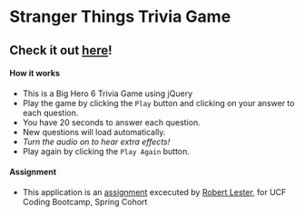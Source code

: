 # Stranger Things Trivia Game

## Check it out [here](https://strangetrivia.herokuapp.com/)!

#### How it works

* This is a Big Hero 6 Trivia Game using jQuery
* Play the game by clicking the `Play` button and clicking on your answer to each question.
* You have 20 seconds to answer each question.
* New questions will load automatically.
* _Turn the audio on to hear extra effects!_
* Play again by clicking the `Play Again` button.

#### Assignment

* This application is an [assignment](https://github.com/UCF-Coding-Boot-Camp/01-2017-VW-Class-Content/blob/master/Homework/Week-05/Instructions/homework-instructions.md "Homework #5") excecuted by [Robert Lester,](https://github.com/Roblester09 "Robert Lester GitHub") for UCF Coding Bootcamp, Spring Cohort 

